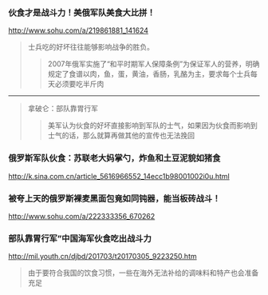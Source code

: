 ### 伙食才是战斗力！美俄军队美食大比拼！
http://www.sohu.com/a/219861881_141624
>士兵吃的好坏往往能够影响战争的胜负。
>>2007年俄军实施了“和平时期军人保障条例”为保证军人的营养，明确规定了食谱以肉，鱼，蛋，黄油，香肠，乳酪为主，要求每个士兵每天必须要吃半斤肉
---
>拿破仑：部队靠胃行军
>>美军认为伙食的好坏直接影响到军队的士气，如果因为伙食而影响到士气的话，那么就算再做其他的宣传也无法挽回
### 俄罗斯军队伙食：苏联老大妈掌勺，炸鱼和土豆泥貌如猪食
http://k.sina.com.cn/article_5616966552_14ecc1b98001002i0u.html
### 被夸上天的俄罗斯裸麦黑面包竟如同钝器，能当板砖战斗！
http://www.sohu.com/a/222333356_670262
### 部队靠胃行军”中国海军伙食吃出战斗力
http://mil.youth.cn/djbd/201703/t20170305_9223250.htm
>由于要符合我国的饮食习惯，一些在海外无法补给的调味料和特产也会准备充足